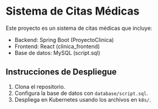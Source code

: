 # Sistema de Citas Médicas

Este proyecto es un sistema de citas médicas que incluye:
- Backend: Spring Boot (ProyectoClinica)
- Frontend: React (clinica_frontend)
- Base de datos: MySQL (script.sql)

## Instrucciones de Despliegue
1. Clona el repositorio.
2. Configura la base de datos con `database/script.sql`.
3. Despliega en Kubernetes usando los archivos en `k8s/`.